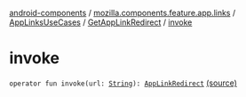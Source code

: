 [android-components](../../../index.md) / [mozilla.components.feature.app.links](../../index.md) / [AppLinksUseCases](../index.md) / [GetAppLinkRedirect](index.md) / [invoke](./invoke.md)

# invoke

`operator fun invoke(url: `[`String`](https://kotlinlang.org/api/latest/jvm/stdlib/kotlin/-string/index.html)`): `[`AppLinkRedirect`](../../-app-link-redirect/index.md) [(source)](https://github.com/mozilla-mobile/android-components/blob/master/components/feature/app-links/src/main/java/mozilla/components/feature/app/links/AppLinksUseCases.kt#L86)